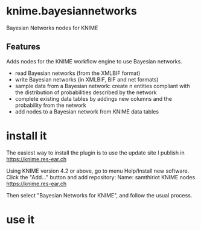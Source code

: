 # knime.bayesiannetworks
Bayesian Networks nodes for KNIME

## Features

Adds nodes for the KNIME workflow engine to use Bayesian networks.

* read Bayesian networks (from the XMLBIF format)
* write Bayesian networks (in XMLBIF, BIF and net formats)
* sample data from a Bayesian network: create n entities compliant with the distribution of probabilities described by the network
* complete existing data tables by addings new columns and the probability from the network
* add nodes to a Bayesian network from KNIME data tables

# install it

The easiest way to install the plugin is to use the update site I publish in https://knime.res-ear.ch 

Using KNIME version 4.2 or above, go to menu Help/Install new software. 
Click the "Add..." button and add repository:
   Name: samthiriot KNIME nodes
   https://knime.res-ear.ch

Then select "Bayesian Networks for KNIME", and follow the usual process. 

# use it


